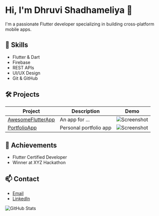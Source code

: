 # Hi, I'm Dhruvi Shadhameliya 👋

I'm a passionate Flutter developer specializing in building cross-platform mobile apps.

## 🚀 Skills
- Flutter & Dart
- Firebase
- REST APIs
- UI/UX Design
- Git & GitHub

## 🛠️ Projects

| Project | Description | Demo |
|---------|-------------|------|
| [AwesomeFlutterApp](https://github.com/yourusername/AwesomeFlutterApp) | An app for ... | ![Screenshot](link-to-image) |
| [PortfolioApp](https://github.com/yourusername/PortfolioApp) | Personal portfolio app | ![Screenshot](link-to-image) |

## 🏅 Achievements
- Flutter Certified Developer
- Winner at XYZ Hackathon

## 📫 Contact
- [Email](mailto:dhruvishadhameliya@gmail.com)
- [LinkedIn](linkedin.com/in/dhruvisha-dhameliya-0a86ba259)

![GitHub Stats]([https://github-readme-stats.vercel.app/api?username=dhruvishadhameliya-ai&show_icons=true](https://github.com/dhruvishadhameliya-ai))
